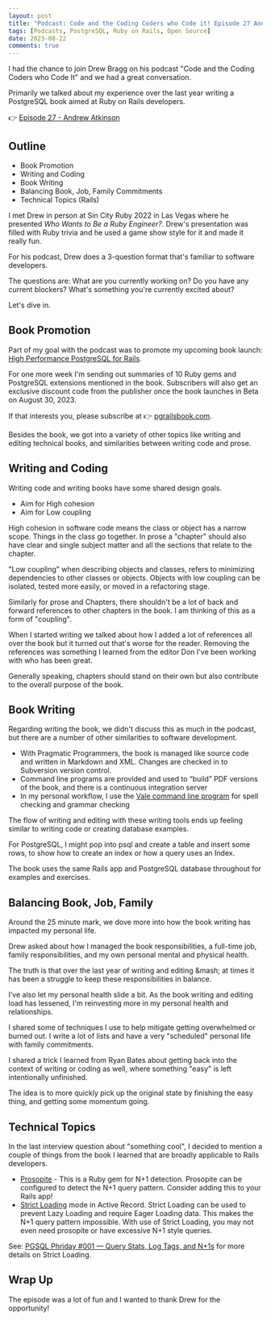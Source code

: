 ```yaml
---
layout: post
title: "Podcast: Code and the Coding Coders who Code it! Episode 27 Andrew Atkinson 🎙️"
tags: [Podcasts, PostgreSQL, Ruby on Rails, Open Source]
date: 2023-08-22
comments: true
---
```


I had the chance to join Drew Bragg on his podcast "Code and the Coding Coders who Code It" and we had a great conversation.

Primarily we talked about my experience over the last year writing a PostgreSQL book aimed at Ruby on Rails developers.

👉 [Episode 27 - Andrew Atkinson](https://podcast.drbragg.dev/episodes/episode-27-andrew-atkinson/)

## Outline

* Book Promotion
* Writing and Coding
* Book Writing
* Balancing Book, Job, Family Commitments
* Technical Topics (Rails)

I met Drew in person at Sin City Ruby 2022 in Las Vegas where he presented *Who Wants to Be a Ruby Engineer?*. Drew's presentation was filled with Ruby trivia and he used a game show style for it and made it really fun.

For his podcast, Drew does a 3-question format that's familiar to software developers.

The questions are: What are you currently working on? Do you have any current blockers? What's something you're currently excited about?

Let's dive in.

## Book Promotion

Part of my goal with the podcast was to promote my upcoming book launch: [High Performance PostgreSQL for Rails](https://pgrailsbook.com).

For one more week I'm sending out summaries of 10 Ruby gems and PostgreSQL extensions mentioned in the book. Subscribers will also get an exclusive discount code from the publisher once the book launches in Beta on August 30, 2023.

If that interests you, please subscribe at 👉 [pgrailsbook.com](https://pgrailsbook.com).

Besides the book, we got into a variety of other topics like writing and editing technical books, and similarities between writing code and prose.

## Writing and Coding

Writing code and writing books have some shared design goals.

* Aim for High cohesion
* Aim for Low coupling

High cohesion in software code means the class or object has a narrow scope. Things in the class go together. In prose a "chapter" should also have clear and single subject matter and all the sections that relate to the chapter.

"Low coupling" when describing objects and classes, refers to minimizing dependencies to other classes or objects. Objects with low coupling can be isolated, tested more easily, or moved in a refactoring stage.

Similarly for prose and Chapters, there shouldn't be a lot of back and forward references to other chapters in the book. I am thinking of this as a form of "coupling".

When I started writing we talked about how I added a lot of references all over the book but it turned out that's worse for the reader. Removing the references was something I learned from the editor Don I've been working with who has been great.

Generally speaking, chapters should stand on their own but also contribute to the overall purpose of the book.

## Book Writing

Regarding writing the book, we didn't discuss this as much in the podcast, but there are a number of other similarities to software development.

* With Pragmatic Programmers, the book is managed like source code and written in Markdown and XML. Changes are checked in to Subversion version control.
* Command line programs are provided and used to “build” PDF versions of the book, and there is a continuous integration server
* In my personal workflow, I use the [Vale command line program](/blog/2023/05/26/better-writing-vale) for spell checking and grammar checking

The flow of writing and editing with these writing tools ends up feeling similar to writing code or creating database examples.

For PostgreSQL, I might pop into psql and create a table and insert some rows, to show how to create an index or how a query uses an Index.

The book uses the same Rails app and PostgreSQL database throughout for examples and exercises.

## Balancing Book, Job, Family

Around the 25 minute mark, we dove more into how the book writing has impacted my personal life.

Drew asked about how I managed the book responsibilities, a full-time job, family responsibilities, and my own personal mental and physical health.

The truth is that over the last year of writing and editing &mash; at times it has been a struggle to keep these responsibilities in balance.

I’ve also let my personal health slide a bit. As the book writing and editing load has lessened, I'm reinvesting more in my personal health and relationships.

I shared some of techniques I use to help mitigate getting overwhelmed or burned out. I write a lot of lists and have a very "scheduled" personal life with family commitments.

I shared a trick I learned from Ryan Bates about getting back into the context of writing or coding as well, where something "easy" is left intentionally unfinished.

The idea is to more quickly pick up the original state by finishing the easy thing, and getting some momentum going.


## Technical Topics

In the last interview question about "something cool", I decided to mention a couple of things from the book I learned that are broadly applicable to Rails developers.

* [Prosopite](https://github.com/charkost/prosopite) - This is a Ruby gem for N+1 detection. Prosopite can be configured to detect the N+1 query pattern. Consider adding this to your Rails app!
* [Strict Loading](https://rubyonrails.org/2020/2/21/this-week-in-rails-strict-loading-in-active-record-and-more) mode in Active Record. Strict Loading can be used to prevent Lazy Loading and require Eager Loading data. This makes the N+1 query pattern impossible. With use of Strict Loading, you may not even need prosopite or have excessive N+1 style queries.

See: [PGSQL Phriday #001 — Query Stats, Log Tags, and N+1s](/blog/2022/10/07/pgsqlphriday-2-truths-lie) for more details on Strict Loading.

## Wrap Up

The episode was a lot of fun and I wanted to thank Drew for the opportunity!
